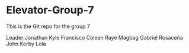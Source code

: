 # Elevator-Group-7

This is the Git repo for the group 7

Leader:Jonathan Kyle Francisco
Coleen Raye Magbag
Gabriel Rosaceña
John Kerby Lola

